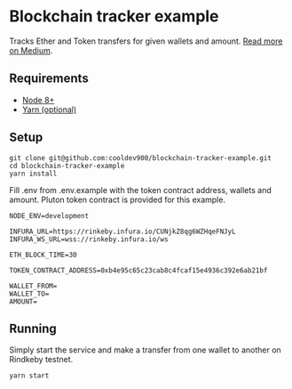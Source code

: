 # Blockchain tracker example
Tracks Ether and Token transfers for given wallets and amount. [Read more on Medium](https://medium.com/pixelpoint/track-blockchain-transactions-like-a-boss-with-web3-js-c149045ca9bf).

## Requirements
- [Node 8+](https://nodejs.org/en/)
- [Yarn (optional)](https://yarnpkg.com/en/)

## Setup

```
git clone git@github.com:cooldev900/blockchain-tracker-example.git
cd blockchain-tracker-example
yarn install
```

Fill .env from .env.example with the token contract address, wallets and amount.
Pluton token contract is provided for this example.

```
NODE_ENV=development

INFURA_URL=https://rinkeby.infura.io/CUNjkZ8qg6WZHqeFNJyL
INFURA_WS_URL=wss://rinkeby.infura.io/ws

ETH_BLOCK_TIME=30

TOKEN_CONTRACT_ADDRESS=0xb4e95c65c23cab8c4fcaf15e4936c392e6ab21bf

WALLET_FROM=
WALLET_TO=
AMOUNT=
```

## Running

Simply start the service and make a transfer from one wallet to another on Rindkeby testnet.

```
yarn start
```

